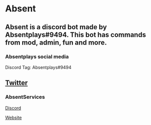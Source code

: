 # Absent
Absent is a discord bot made by Absentplays#9494. This bot has commands from mod, admin, fun and more.
---

### Absentplays social media
Discord Tag: Absentplays#9494

[Twitter](https://twitter.com/absentplays)
---
### AbsentServices
[Discord](https://absentservices.xyz/)

[Website](https://absentservices.xyz/)